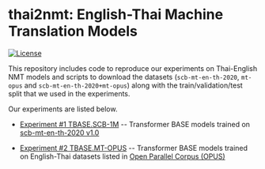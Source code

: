 # thai2nmt: English-Thai Machine Translation Models

[![License](https://img.shields.io/badge/License-Apache%202.0-blue.svg)](https://github.com/vistec-AI/thai2nmt/blob/master/LICENSE)


This repository includes code to reproduce our experiments on Thai-English NMT models and scripts to download the datasets (`scb-mt-en-th-2020`, `mt-opus` and `scb-mt-en-th-2020+mt-opus`) along with the train/validation/test split that we used in the experiments. 

Our experiments are listed below.

- [Experiment #1 TBASE.SCB-1M](./experiments/TBASE.SCB-1M.md) -- Transformer BASE models trained on [scb-mt-en-th-2020 v1.0](https://github.com/vistec-AI/dataset-releases/releases/tag/scb-mt-en-th-2020_v1.0)
  

- [Experiment #2 TBASE.MT-OPUS](./experiments/TBASE.MT-OPUS.md) -- Transformer BASE models trained on English-Thai datasets listed in [Open Parallel Corpus (OPUS)](http://opus.nlpl.eu/)
  
